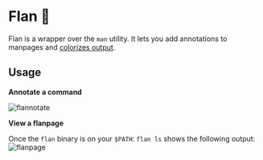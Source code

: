 # Flan 🍮

Flan is a wrapper over the `man` utility. It lets you add annotations to manpages and [colorizes output](https://wiki.archlinux.org/index.php/Color_output_in_console#man).

## Usage

**Annotate a command**

![flannotate](https://i.imgur.com/PlW5WNP.png)

**View a flanpage**

Once the `flan` binary is on your `$PATH`: `flan ls` shows the following output:
![flanpage](https://i.imgur.com/KMdnERk.png)


